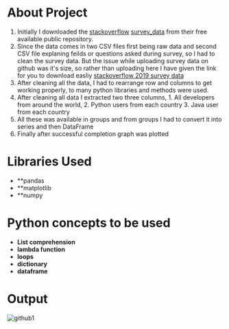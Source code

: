 # About Project
1. Initially I downloaded the [stackoverflow](https://stackoverflow.com/) [survey_data](https://insights.stackoverflow.com/survey) from their free available public repository.
2. Since the data comes in two CSV files first being raw data and second CSV file explaning feilds or questions asked during survey, so I had to clean the survey data. But the issue while 
uploading survey data on github was it's size, so rather than uploading here I have given the link for you to download easliy [stackoverflow 2019 survey data](https://insights.stackoverflow.com/survey)
3. After cleaning all the data, I had to rearrange row and columns to get working properly, to many python libraries and methods were used.
4. After cleaning all data I extracted two three columns, 1. All developers from around the world, 2. Python users from each country 3. Java user from each country
5. All these was available in groups and from groups I had to convert it into series and then DataFrame
6. Finally after successful completion graph was plotted

# Libraries Used
 - **pandas
 - **matplotlib
 - **numpy
 
 # Python concepts to be used
 - **List comprehension**
 - **lambda function**
 - **loops**
 - **dictionary**
 - **dataframe**


# Output
![github1](https://user-images.githubusercontent.com/66062385/127739279-0d73dcb1-d604-4d72-bb59-bff84b82d7b3.PNG)
